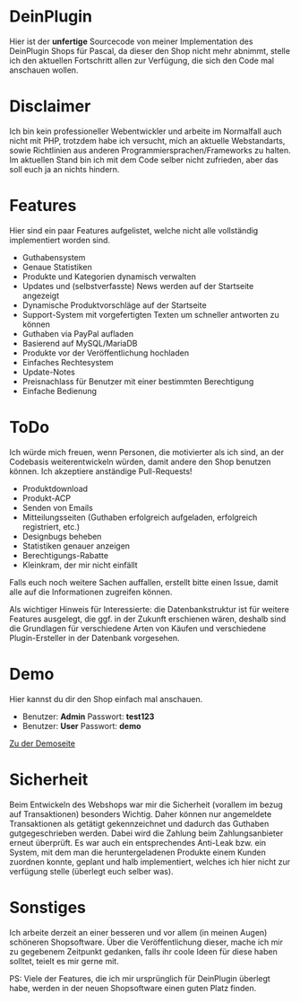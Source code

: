 # DeinPlugin
Hier ist der **unfertige** Sourcecode von meiner Implementation des DeinPlugin Shops für Pascal, da dieser den Shop nicht mehr abnimmt, stelle ich den aktuellen Fortschritt allen zur Verfügung, die sich den Code mal anschauen wollen.

# Disclaimer
Ich bin kein professioneller Webentwickler und arbeite im Normalfall auch nicht mit PHP, trotzdem habe ich versucht, mich an aktuelle Webstandarts, sowie Richtlinien aus anderen Programmiersprachen/Frameworks zu halten. 
Im aktuellen Stand bin ich mit dem Code selber nicht zufrieden, aber das soll euch ja an nichts hindern.

# Features
Hier sind ein paar Features aufgelistet, welche nicht alle vollständig implementiert worden sind. 

 * Guthabensystem
 * Genaue Statistiken
 * Produkte und Kategorien dynamisch verwalten
 * Updates und (selbstverfasste) News werden auf der Startseite angezeigt
 * Dynamische Produktvorschläge auf der Startseite
 * Support-System mit vorgefertigten Texten um schneller antworten zu können
 * Guthaben via PayPal aufladen
 * Basierend auf MySQL/MariaDB
 * Produkte vor der Veröffentlichung hochladen
 * Einfaches Rechtesystem
 * Update-Notes
 * Preisnachlass für Benutzer mit einer bestimmten Berechtigung
 * Einfache Bedienung

# ToDo
Ich würde mich freuen, wenn Personen, die motivierter als ich sind, an der Codebasis weiterentwickeln würden, damit andere den Shop benutzen können. Ich akzeptiere anständige Pull-Requests!
 
 * Produktdownload
 * Produkt-ACP
 * Senden von Emails
 * Mitteilungsseiten (Guthaben erfolgreich aufgeladen, erfolgreich registriert, etc.)
 * Designbugs beheben
 * Statistiken genauer anzeigen
 * Berechtigungs-Rabatte
 * Kleinkram, der mir nicht einfällt
 
 Falls euch noch weitere Sachen auffallen, erstellt bitte einen Issue, damit alle auf die Informationen zugreifen können.
 
Als wichtiger Hinweis für Interessierte: die Datenbankstruktur ist für weitere Features ausgelegt, die ggf. in der Zukunft erschienen wären, deshalb sind die Grundlagen für verschiedene Arten von Käufen und verschiedene Plugin-Ersteller in der Datenbank vorgesehen.

# Demo
Hier kannst du dir den Shop einfach mal anschauen.

* Benutzer: **Admin** Passwort: **test123**
* Benutzer: **User**  Passwort: **demo**

[Zu der Demoseite](https://shop.golgolex.fun)

# Sicherheit
Beim Entwickeln des Webshops war mir die Sicherheit (vorallem im bezug auf Transaktionen) besonders Wichtig. Daher können nur angemeldete Transaktionen als getätigt gekennzeichnet und dadurch das Guthaben gutgegeschrieben werden. Dabei wird die Zahlung beim Zahlungsanbieter erneut überprüft.
Es war auch ein entsprechendes Anti-Leak bzw. ein System, mit dem man die heruntergeladenen Produkte einem Kunden zuordnen konnte, geplant und halb implementiert, welches ich hier nicht zur verfügung stelle (überlegt euch selber was).

# Sonstiges
Ich arbeite derzeit an einer besseren und vor allem (in meinen Augen) schöneren Shopsoftware. Über die Veröffentlichung dieser, mache ich mir zu gegebenem Zeitpunkt gedanken, falls ihr coole Ideen für diese haben solltet, teielt es mir gerne mit.

PS: Viele der Features, die ich mir ursprünglich für DeinPlugin überlegt habe, werden in der neuen Shopsoftware einen guten Platz finden.
